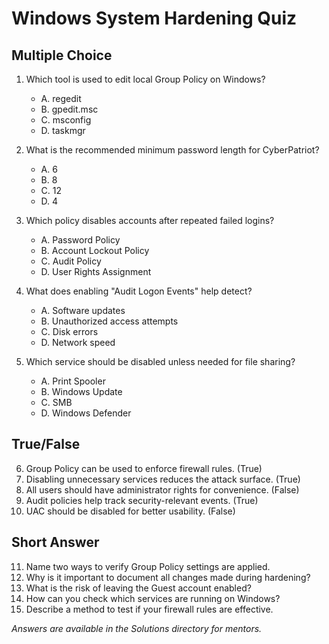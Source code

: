 # Windows System Hardening Quiz

## Multiple Choice

1. Which tool is used to edit local Group Policy on Windows?
   - A. regedit
   - B. gpedit.msc
   - C. msconfig
   - D. taskmgr

2. What is the recommended minimum password length for CyberPatriot?
   - A. 6
   - B. 8
   - C. 12
   - D. 4

3. Which policy disables accounts after repeated failed logins?
   - A. Password Policy
   - B. Account Lockout Policy
   - C. Audit Policy
   - D. User Rights Assignment

4. What does enabling "Audit Logon Events" help detect?
   - A. Software updates
   - B. Unauthorized access attempts
   - C. Disk errors
   - D. Network speed

5. Which service should be disabled unless needed for file sharing?
   - A. Print Spooler
   - B. Windows Update
   - C. SMB
   - D. Windows Defender

## True/False

6. Group Policy can be used to enforce firewall rules. (True)
7. Disabling unnecessary services reduces the attack surface. (True)
8. All users should have administrator rights for convenience. (False)
9. Audit policies help track security-relevant events. (True)
10. UAC should be disabled for better usability. (False)

## Short Answer

11. Name two ways to verify Group Policy settings are applied.
12. Why is it important to document all changes made during hardening?
13. What is the risk of leaving the Guest account enabled?
14. How can you check which services are running on Windows?
15. Describe a method to test if your firewall rules are effective.

*Answers are available in the Solutions directory for mentors.*

